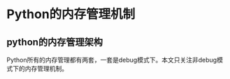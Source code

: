 
# Python的内存管理机制

## python的内存管理架构
Python所有的内存管理都有两套，一套是debug模式下。本文只关注非debug模式下的内存管理机制。
<!--stackedit_data:
eyJoaXN0b3J5IjpbLTIwNTU3NTk0NjksMTE3MjY4MzI0MV19
-->